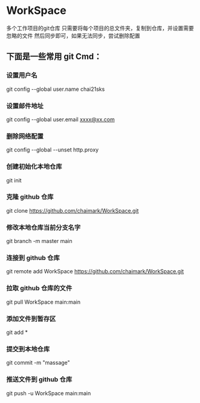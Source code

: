 # WorkSpace
多个工作项目的git仓库
只需要将每个项目的总文件夹，复制到仓库，并设置需要忽略的文件
然后同步即可，如果无法同步，尝试删除配置

## 下面是一些常用 git Cmd：<br>
### 设置用户名
git config --global user.name chai21sks <br>
### 设置邮件地址
git config --global user.email xxxx@xx.com <br>
### 删除网络配置
git config --global --unset http.proxy <br>
### 创建初始化本地仓库
git init <br>
### 克隆 github 仓库
git clone https://github.com/chaimark/WorkSpace.git <br>
### 修改本地仓库当前分支名字
git branch -m master main <br>
### 连接到 github 仓库
git remote add WorkSpace https://github.com/chaimark/WorkSpace.git <br>
### 拉取 github 仓库的文件
git pull WorkSpace main:main <br>
### 添加文件到暂存区
git add * <br>
### 提交到本地仓库
git commit -m "massage" <br>
### 推送文件到 github 仓库
git push -u WorkSpace main:main <br>
